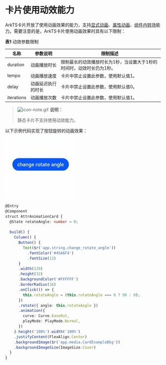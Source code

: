 # 卡片使用动效能力


ArkTS卡片开放了使用动画效果的能力，支持[显式动画](../reference/arkui-ts/ts-explicit-animation.md)、[属性动画](../reference/arkui-ts/ts-animatorproperty.md)、[组件内转场](../reference/arkui-ts/ts-transition-animation-component.md)能力。需要注意的是，ArkTS卡片使用动画效果时具有以下限制：

**表1** 动效参数限制

| 名称 | 参数说明 | 限制描述 |
| -------- | -------- | -------- |
| duration | 动画播放时长 | 限制最长的动效播放时长为1秒，当设置大于1秒的时间时，动效时长仍为1秒。 |
| tempo | 动画播放速度 | 卡片中禁止设置此参数，使用默认值1。 |
| delay | 动画延迟执行的时长 | 卡片中禁止设置此参数，使用默认值0。 |
| iterations | 动画播放次数 | 卡片中禁止设置此参数，使用默认值1。 |

>![icon-note.gif](public_sys-resources/icon-note.gif) **说明：**
>
>静态卡片不支持使用动效能力。

以下示例代码实现了按钮旋转的动画效果：  
![WidgetAnimation](figures/WidgetAnimation.gif)



```ts
@Entry
@Component
struct AttrAnimationCard {
  @State rotateAngle: number = 0;

  build() {
    Column() {
      Button() {
        Text($r('app.string.change_rotate_angle'))
          .fontColor('#45A6F4')
          .fontSize(12)
      }
      .width(120)
      .height(32)
      .backgroundColor('#FFFFFF')
      .borderRadius(16)
      .onClick(() => {
        this.rotateAngle = (this.rotateAngle === 0 ? 90 : 0);
      })
      .rotate({ angle: this.rotateAngle })
      .animation({
        curve: Curve.EaseOut,
        playMode: PlayMode.Normal,
      })
    }.height('100%').width('100%')
    .justifyContent(FlexAlign.Center)
    .backgroundImage($r('app.media.CardExampleBkg'))
    .backgroundImageSize(ImageSize.Cover)
  }
}
```
